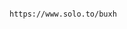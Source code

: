                                                          https://www.solo.to/buxh                                                
